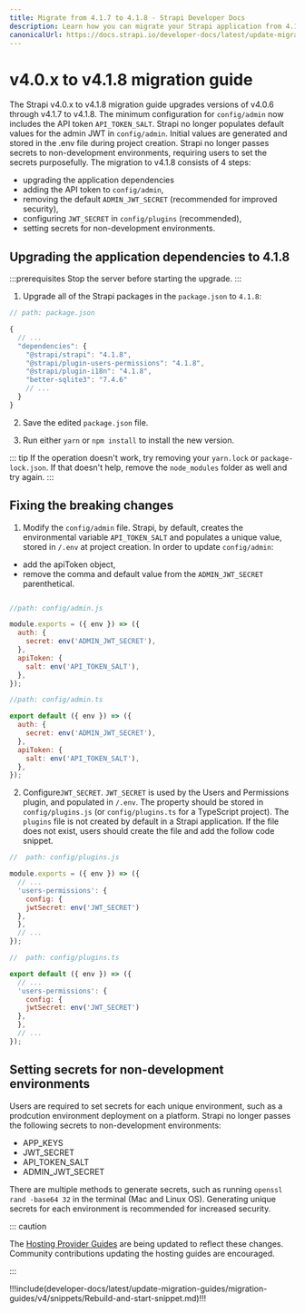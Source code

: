 ```yaml
---
title: Migrate from 4.1.7 to 4.1.8 - Strapi Developer Docs
description: Learn how you can migrate your Strapi application from 4.1.7 to 4.1.8.
canonicalUrl: https://docs.strapi.io/developer-docs/latest/update-migration-guides/migration-guides/v4/migration-guide-4.0.x-to-4.1.8.html
---
```


# v4.0.x to v4.1.8 migration guide

The Strapi v4.0.x to v4.1.8 migration guide upgrades versions of v4.0.6 through v4.1.7 to v4.1.8. The minimum configuration for `config/admin` now includes the API token `API_TOKEN_SALT`. Strapi no longer populates default values for the admin JWT in `config/admin`. Initial values are generated and stored in the .env file during project creation. Strapi no longer passes secrets to non-development environments, requiring users to set the secrets purposefully. The migration to v4.1.8 consists of 4 steps:

- upgrading the application dependencies
- adding the API token to `config/admin`,
- removing the default `ADMIN_JWT_SECRET` (recommended for improved security),
- configuring `JWT_SECRET` in `config/plugins` (recommended),
- setting secrets for non-development environments.

## Upgrading the application dependencies to 4.1.8

:::prerequisites
Stop the server before starting the upgrade.
:::

1. Upgrade all of the Strapi packages in the `package.json` to `4.1.8`:

```jsx
// path: package.json

{
  // ...
  "dependencies": {
    "@strapi/strapi": "4.1.8",
    "@strapi/plugin-users-permissions": "4.1.8",
    "@strapi/plugin-i18n": "4.1.8",
    "better-sqlite3": "7.4.6"
    // ...
  }
}

```

2. Save the edited `package.json` file.

3. Run either `yarn` or `npm install` to install the new version.

::: tip
If the operation doesn't work, try removing your `yarn.lock` or `package-lock.json`. If that doesn't help, remove the `node_modules` folder as well and try again.
:::

## Fixing the breaking changes

1. Modify the `config/admin` file. Strapi, by default, creates the environmental variable `API_TOKEN_SALT` and populates a unique value, stored in `/.env` at project creation. In order to update `config/admin`:

- add the apiToken object,
- remove the comma and default value from the `ADMIN_JWT_SECRET` parenthetical.

<code-group>

<code-block title="JAVASCRIPT">

```jsx

//path: config/admin.js

module.exports = ({ env }) => ({
  auth: {
    secret: env('ADMIN_JWT_SECRET'),
  },
  apiToken: {
    salt: env('API_TOKEN_SALT'),
  },
});

```

</code-block>

<code-block title="TYPESCRIPT">

```jsx
//path: config/admin.ts

export default ({ env }) => ({
  auth: {
    secret: env('ADMIN_JWT_SECRET'),
  },
  apiToken: {
    salt: env('API_TOKEN_SALT'),
  },
});


```

</code-block>

</code-group>

2. Configure`JWT_SECRET`. `JWT_SECRET` is used by the Users and Permissions plugin, and populated in `/.env`. The property should be stored in `config/plugins.js` (or `config/plugins.ts` for a TypeScript project). The `plugins` file is not created by default in a Strapi application. If the file does not exist, users should create the file and add the follow code snippet.

<code-group>

<code-block title="JAVASCRIPT">

```jsx
//  path: config/plugins.js

module.exports = ({ env }) => ({
  // ...
  'users-permissions': {
    config: {
    jwtSecret: env('JWT_SECRET')
  },
  },
  // ...
});

```

</code-block>

<code-block title="TYPESCRIPT">

```jsx
//  path: config/plugins.ts

export default ({ env }) => ({
  // ...
  'users-permissions': {
    config: {
    jwtSecret: env('JWT_SECRET')
  },
  },
  // ...
});

```

</code-block>

</code-group>

## Setting secrets for non-development environments

Users are required to set secrets for each unique environment, such as a prodcution environment deployment on a platform. Strapi no longer passes the following secrets to non-development environments:

- APP_KEYS
- JWT_SECRET
- API_TOKEN_SALT
- ADMIN_JWT_SECRET

There are multiple methods to generate secrets, such as running `openssl rand -base64 32` in the terminal (Mac and Linux OS). Generating unique secrets for each environment is recommended for increased security.

::: caution

The [Hosting Provider Guides](/developer-docs/latest/setup-deployment-guides/deployment.html#hosting-provider-guides.md) are being updated to reflect these changes. Community contributions updating the hosting guides are encouraged.

:::

!!!include(developer-docs/latest/update-migration-guides/migration-guides/v4/snippets/Rebuild-and-start-snippet.md)!!!